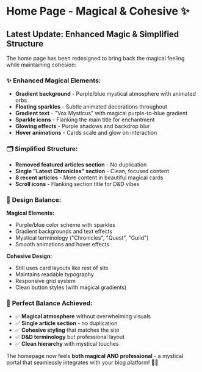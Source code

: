 # Home Page - Magical & Cohesive ✨

## Latest Update: Enhanced Magic & Simplified Structure

The home page has been redesigned to bring back the magical feeling while maintaining cohesion:

### ✨ **Enhanced Magical Elements:**
- **Gradient background** - Purple/blue mystical atmosphere with animated orbs
- **Floating sparkles** - Subtle animated decorations throughout
- **Gradient text** - "Vox Mysticus" with magical purple-to-blue gradient
- **Sparkle icons** - Flanking the main title for enchantment
- **Glowing effects** - Purple shadows and backdrop blur
- **Hover animations** - Cards scale and glow on interaction

### 🗂️ **Simplified Structure:**
- **Removed featured articles section** - No duplication
- **Single "Latest Chronicles" section** - Clean, focused content
- **8 recent articles** - More content in beautiful magical cards
- **Scroll icons** - Flanking section title for D&D vibes

### 🎨 **Design Balance:**
**Magical Elements:**
- Purple/blue color scheme with sparkles
- Gradient backgrounds and text effects  
- Mystical terminology ("Chronicles", "Quest", "Guild")
- Smooth animations and hover effects

**Cohesive Design:**
- Still uses card layouts like rest of site
- Maintains readable typography
- Responsive grid system
- Clean button styles (with magical gradients)

### 🎯 **Perfect Balance Achieved:**
- ✅ **Magical atmosphere** without overwhelming visuals
- ✅ **Single article section** - no duplication
- ✅ **Cohesive styling** that matches the site
- ✅ **D&D terminology** but professional layout
- ✅ **Clean hierarchy** with mystical touches

The homepage now feels **both magical AND professional** - a mystical portal that seamlessly integrates with your blog platform! 🎲✨